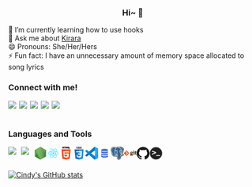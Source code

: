<h3 align="center">
Hi~ 👀
</h3>


🌱 I’m currently learning how to use hooks <br/>
💬 Ask me about [Kirara](https://kirara.herokuapp.com/#/) <br/>
😄 Pronouns: She/Her/Hers <br/>
⚡ Fun fact: I have an unnecessary amount of memory space allocated to song lyrics <br/>

### **Connect with me!**
[<img align="left" width="22px" src="https://cdn.jsdelivr.net/npm/simple-icons@v3/icons/linkedin.svg"/>](https://www.linkedin.com/in/vuongcindy/)
[<img align="left" width="22px" src="https://cdn.jsdelivr.net/npm/simple-icons@3.13.0/icons/angellist.svg" />](https://angel.co/u/cindy-vuong-3)
[<img align="left" width="22px" src="https://www.svgrepo.com/show/56352/written-paper.svg" />](https://docs.google.com/document/d/1NGoRNkNofPAfNagsItZeQIX0mMBJXPt2cSz5N07l4xs/edit?usp=sharing)
[<img align="left" width="22px" src="https://kirara.s3.us-west-1.amazonaws.com/favicon.jpg" />](https://vuongcindy.github.io/)
[<img align="left" width="22px" src="https://svgsilh.com/svg/389108.svg" />](emailto:vuongcindytv+github@gmail.com)

<br/><br/>

### **Languages and Tools**
<img align="left" width="26px" src="https://raw.githubusercontent.com/jmnote/z-icons/master/svg/ruby.svg" />
<img align="left" width="26px" src="https://raw.githubusercontent.com/jmnote/z-icons/master/svg/javascript.svg" />
<img align="left" width="26px" src="https://raw.githubusercontent.com/github/explore/80688e429a7d4ef2fca1e82350fe8e3517d3494d/topics/nodejs/nodejs.png" />
<img align="left" width="26px" src="https://raw.githubusercontent.com/github/explore/80688e429a7d4ef2fca1e82350fe8e3517d3494d/topics/react/react.png" />
<img align="left" width="26px" src="https://raw.githubusercontent.com/github/explore/80688e429a7d4ef2fca1e82350fe8e3517d3494d/topics/html/html.png" />
<img align="left" width="26px" src="https://raw.githubusercontent.com/github/explore/80688e429a7d4ef2fca1e82350fe8e3517d3494d/topics/css/css.png" />
<img align="left" width="26px" src="https://raw.githubusercontent.com/github/explore/80688e429a7d4ef2fca1e82350fe8e3517d3494d/topics/visual-studio-code/visual-studio-code.png" />
<img align="left" width="26px" src="https://raw.githubusercontent.com/github/explore/80688e429a7d4ef2fca1e82350fe8e3517d3494d/topics/sql/sql.png" />
<img align="left" width="26px" src="https://raw.githubusercontent.com/github/explore/80688e429a7d4ef2fca1e82350fe8e3517d3494d/topics/postgresql/postgresql.png" />
<img align="left" width="26px" src="https://raw.githubusercontent.com/github/explore/80688e429a7d4ef2fca1e82350fe8e3517d3494d/topics/git/git.png" />
<img align="left" width="26px" src="https://raw.githubusercontent.com/github/explore/78df643247d429f6cc873026c0622819ad797942/topics/github/github.png" />
<img align="left" width="26px" src="https://raw.githubusercontent.com/github/explore/80688e429a7d4ef2fca1e82350fe8e3517d3494d/topics/terminal/terminal.png" />

<br/><br/>

[![Cindy's GitHub stats](https://github-readme-stats.vercel.app/api?username=vuongcindy)](https://github.com/vuongcindy/github-readme-stats)

<!-- - 👯 I’m looking to collaborate on ...
- 🤔 I’m looking for help with ...
 --!>
 <!-- 🔭 I’m currently working on polishing <br/> --!>
